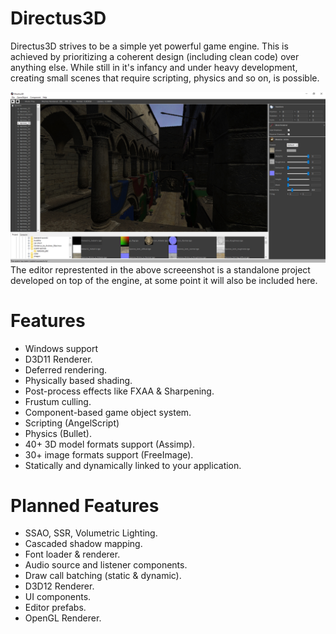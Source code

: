 # Directus3D
Directus3D strives to be a simple yet powerful game engine. This is achieved by prioritizing a coherent design (including clean code) over anything else. While still in it's infancy and under heavy development, creating small scenes that require scripting, physics and so on, is possible.

![Screenshot](/Directus3D/Assets/screenshot.jpg)
The editor represtented in the above screeenshot is a standalone project developed on top of the engine, at some point it will also be included here.

# Features
   - Windows support 
   - D3D11 Renderer.
   - Deferred rendering.
   - Physically based shading.
   - Post-process effects like FXAA & Sharpening.
   - Frustum culling.
   - Component-based game object system.
   - Scripting (AngelScript)
   - Physics (Bullet).
   - 40+ 3D model formats support (Assimp).
   - 30+ image formats support (FreeImage).
   - Statically and dynamically linked to your application.

# Planned Features
   - SSAO, SSR, Volumetric Lighting.
   - Cascaded shadow mapping.
   - Font loader & renderer.
   - Audio source and listener components.
   - Draw call batching (static & dynamic).
   - D3D12 Renderer.
   - UI components.
   - Editor prefabs.
   - OpenGL Renderer.
